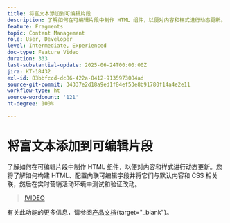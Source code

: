 ```yaml
---
title: 将富文本添加到可编辑片段
description: 了解如何在可编辑片段中制作 HTML 组件，以便对内容和样式进行动态更新。您将了解如何构建 HTML、配置内联可编辑字段并将它们与默认内容和 CSS 相关联，然后在实时营销活动环境中测试和验证改动。
feature: Fragments
topic: Content Management
role: User, Developer
level: Intermediate, Experienced
doc-type: Feature Video
duration: 333
last-substantial-update: 2025-06-24T00:00:00Z
jira: KT-18432
exl-id: 83bbfccd-dc86-422a-8412-9135973084ad
source-git-commit: 34337e2d18a9ed1f84ef53e8b91780f14a4e2e11
workflow-type: ht
source-wordcount: '121'
ht-degree: 100%

---
```



# 将富文本添加到可编辑片段

了解如何在可编辑片段中制作 HTML 组件，以便对内容和样式进行动态更新。您将了解如何构建 HTML、配置内联可编辑字段并将它们与默认内容和 CSS 相关联，然后在实时营销活动环境中测试和验证改动。

>[!VIDEO](https://video.tv.adobe.com/v/3464363/?learn=on&enablevpops)

有关此功能的更多信息，请参阅[产品文档](https://experienceleague.adobe.com/zh-hans/docs/journey-optimizer/using/content-management/fragments/customizable-fragments){target="_blank"}。
